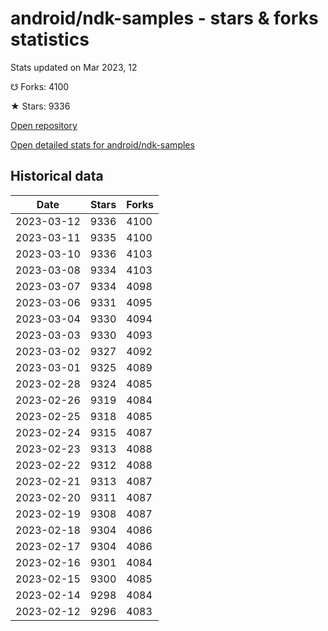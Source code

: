 # android/ndk-samples - stars & forks statistics

Stats updated on Mar 2023, 12

☋ Forks: 4100

★ Stars: 9336

[Open repository](https://github.com/android/ndk-samples)

[Open detailed stats for android/ndk-samples](https://reviewgithub.com/rep/android/ndk-samples)

## Historical data
| Date | Stars | Forks |
|------|-------|-------|
| 2023-03-12 | 9336 | 4100 | 
| 2023-03-11 | 9335 | 4100 | 
| 2023-03-10 | 9336 | 4103 | 
| 2023-03-08 | 9334 | 4103 | 
| 2023-03-07 | 9334 | 4098 | 
| 2023-03-06 | 9331 | 4095 | 
| 2023-03-04 | 9330 | 4094 | 
| 2023-03-03 | 9330 | 4093 | 
| 2023-03-02 | 9327 | 4092 | 
| 2023-03-01 | 9325 | 4089 | 
| 2023-02-28 | 9324 | 4085 | 
| 2023-02-26 | 9319 | 4084 | 
| 2023-02-25 | 9318 | 4085 | 
| 2023-02-24 | 9315 | 4087 | 
| 2023-02-23 | 9313 | 4088 | 
| 2023-02-22 | 9312 | 4088 | 
| 2023-02-21 | 9313 | 4087 | 
| 2023-02-20 | 9311 | 4087 | 
| 2023-02-19 | 9308 | 4087 | 
| 2023-02-18 | 9304 | 4086 | 
| 2023-02-17 | 9304 | 4086 | 
| 2023-02-16 | 9301 | 4084 | 
| 2023-02-15 | 9300 | 4085 | 
| 2023-02-14 | 9298 | 4084 | 
| 2023-02-12 | 9296 | 4083 | 

